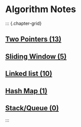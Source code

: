 # Algorithm Notes

::: {.chapter-grid}
## [Two Pointers (13)](two_pointers.html)

## [Sliding Window (5)](sliding_window.html)

## [Linked list (10)](linked_list.html)

## [Hash Map (1)](hash_map.html)

## [Stack/Queue (0)](stack_queue.html)
:::